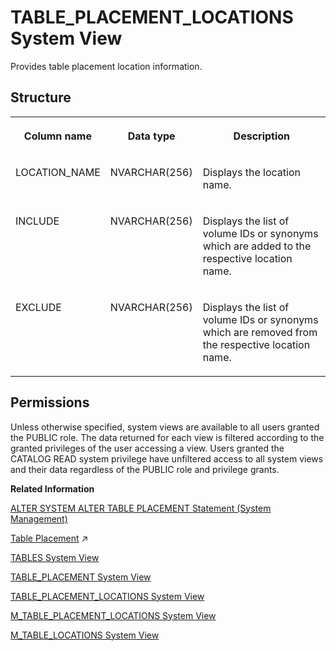 <!-- loio9e7401268b0c4dbda5d5186773ba14ab -->

# TABLE\_PLACEMENT\_LOCATIONS System View

Provides table placement location information.



<a name="loio9e7401268b0c4dbda5d5186773ba14ab__section_rwh_cck_vhb"/>

## Structure


<table>
<tr>
<th valign="top">

Column name

</th>
<th valign="top">

Data type

</th>
<th valign="top">

Description

</th>
</tr>
<tr>
<td valign="top">

LOCATION\_NAME

</td>
<td valign="top">

NVARCHAR\(256\)

</td>
<td valign="top">

Displays the location name.

</td>
</tr>
<tr>
<td valign="top">

INCLUDE

</td>
<td valign="top">

NVARCHAR\(256\)

</td>
<td valign="top">

Displays the list of volume IDs or synonyms which are added to the respective location name.

</td>
</tr>
<tr>
<td valign="top">

EXCLUDE

</td>
<td valign="top">

NVARCHAR\(256\)

</td>
<td valign="top">

Displays the list of volume IDs or synonyms which are removed from the respective location name.

</td>
</tr>
</table>



<a name="loio9e7401268b0c4dbda5d5186773ba14ab__section_jpn_jxz_2zb"/>

## Permissions

Unless otherwise specified, system views are available to all users granted the PUBLIC role. The data returned for each view is filtered according to the granted privileges of the user accessing a view. Users granted the CATALOG READ system privilege have unfiltered access to all system views and their data regardless of the PUBLIC role and privilege grants.

**Related Information**  


[ALTER SYSTEM ALTER TABLE PLACEMENT Statement \(System Management\)](../../010-SQL-Reference/012-SQL-Statements/alter-system-alter-table-placement-statement-system-management-0715b97.md "Changes table classification and placement settings for table groups.")

[Table Placement](https://help.sap.com/viewer/f9c5015e72e04fffa14d7d4f7267d897/2024_3_QRC/en-US/22888f9344954f258284d2dd936d0d0a.html "Table classification and table placement configuration, enhanced by partitioning, build the foundation for controlling the data distribution in a SAP HANA scale-out environment.") :arrow_upper_right:

[TABLES System View](tables-system-view-2101973.md "Provides information about tables in the database.")

[TABLE\_PLACEMENT System View](table-placement-system-view-522cc8e.md "Provides table placement information.")

[TABLE\_PLACEMENT\_LOCATIONS System View](table-placement-locations-system-view-9e74012.md "Provides table placement location information.")

[M\_TABLE\_PLACEMENT\_LOCATIONS System View](../022-Monitoring-Views/m-table-placement-locations-system-view-7ecc1cc.md "Provides table placement location monitoring information.")

[M\_TABLE\_LOCATIONS System View](../022-Monitoring-Views/m-table-locations-system-view-20c65d5.md "Provides information about tables and their logical location. Physical locations are shown in M_TABLE_PERSISTENCE_LOCATIONS.")

